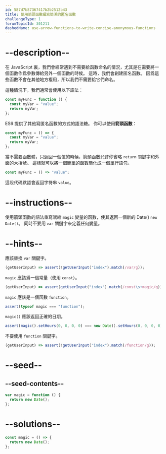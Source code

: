 ```yaml
---
id: 587d7b87367417b2b2512b43
title: 使用箭頭函數編寫簡潔的匿名函數
challengeType: 1
forumTopicId: 301211
dashedName: use-arrow-functions-to-write-concise-anonymous-functions
---
```


# --description--

在 JavaScript 裏，我們會經常遇到不需要給函數命名的情況，尤其是在需要將一個函數作爲參數傳給另外一個函數的時候。 這時，我們會創建匿名函數。 因爲這些函數不會在其他地方複用，所以我們不需要給它們命名。

這種情況下，我們通常會使用以下語法：

```js
const myFunc = function () {
  const myVar = "value";
  return myVar;
};
```

ES6 提供了其他寫匿名函數的方式的語法糖。 你可以使用**箭頭函數**：

```js
const myFunc = () => {
  const myVar = "value";
  return myVar;
};
```

當不需要函數體，只返回一個值的時候，箭頭函數允許你省略 `return` 關鍵字和外面的大括號。 這樣就可以將一個簡單的函數簡化成一個單行語句。

```js
const myFunc = () => "value";
```

這段代碼默認會返回字符串 `value`。

# --instructions--

使用箭頭函數的語法重寫賦給 `magic` 變量的函數，使其返回一個新的 Date() `new Date()`。 同時不要用 `var` 關鍵字來定義任何變量。

# --hints--

應該替換 `var` 關鍵字。

```js
(getUserInput) => assert(!getUserInput("index").match(/var/g));
```

`magic` 應該爲一個常量（使用 `const`）。

```js
(getUserInput) => assert(getUserInput("index").match(/const\s+magic/g));
```

`magic` 應該是一個函數 `function`。

```js
assert(typeof magic === "function");
```

`magic()` 應該返回正確的日期。

```js
assert(magic().setHours(0, 0, 0, 0) === new Date().setHours(0, 0, 0, 0));
```

不要使用 `function` 關鍵字。

```js
(getUserInput) => assert(!getUserInput("index").match(/function/g));
```

# --seed--

## --seed-contents--

```js
var magic = function () {
  return new Date();
};
```

# --solutions--

```js
const magic = () => {
  return new Date();
};
```
